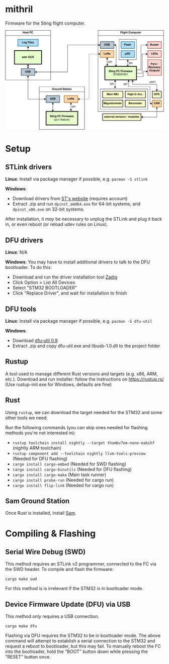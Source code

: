 mithril
=======

Firmware for the Sting flight computer.

![](system_architecture.png)

# Setup

## STLink drivers

**Linux**: Install via package manager if possible, e.g. `pacman -S stlink`

**Windows**:
- Download drivers from [ST's website](https://www.st.com/en/development-tools/stsw-link009.html) (requires account)
- Extract .zip and run `dpinst_amd64.exe` for 64-bit systems, and `dpinst_x86.exe` on 32-bit systems.

After installation, it *may* be necessary to unplug the STLink and plug it back in, or even reboot (or reload udev rules on Linux).

## DFU drivers

**Linux**: N/A

**Windows**: You may have to install additional drivers to talk to the DFU bootloader. To do this:
- Download and run the driver installation tool [Zadig](https://zadig.akeo.ie/)
- Click Option > List All Devices
- Select "STM32 BOOTLOADER"
- Click "Replace Driver", and wait for installation to finish

## DFU tools

**Linux**: Install via package manager if possible, e.g. `pacman -S dfu-util`

**Windows**:
- Download [dfu-util 0.9](http://dfu-util.sourceforge.net/releases/dfu-util-0.9-win64.zip)
- Extract .zip and copy dfu-util.exe and libusb-1.0.dll to the project folder

## Rustup

A tool used to manage different Rust versions and targets (e.g. x86, ARM, etc.). Download and run installer: follow the instructions on https://rustup.rs/ (Use rustup-init.exe for Windows, defaults are fine)

## Rust

Using `rustup`, we can download the target needed for the STM32 and some other tools we need.

Run the following commands (you can skip ones needed for flashing methods you're not interested in):
- `rustup toolchain install nightly --target thumbv7em-none-eabihf` (nightly ARM toolchain)
- `rustup component add --toolchain nightly llvm-tools-preview` (Needed for DFU flashing)
- `cargo install cargo-embed` (Needed for SWD flashing)
- `cargo install cargo-binutils` (Needed for DFU flashing)
- `cargo install cargo-make` (Main task runner)
- `cargo install probe-run` (Needed for cargo run)
- `cargo install flip-link` (Needed for cargo run)

## Sam Ground Station

Once Rust is installed, install [Sam](https://github.com/tudsat-rocket/sam).

# Compiling & Flashing

## Serial Wire Debug (SWD)

This method requires an STLink v2 programmer, connected to the FC via the SWD header. To compile and flash the firmware:

```
cargo make swd
```

For this method is is irrelevant if the STM32 is in bootloader mode.

## Device Firmware Update (DFU) via USB

This method only requires a USB connection.

```
cargo make dfu
```

Flashing via DFU requires the STM32 to be in bootloader mode. The above command will attempt to establish a serial connection to the STM32 and request a reboot to bootloader, but this may fail. To manually reboot the FC into the bootloader, hold the "BOOT" button down while pressing the "RESET" button once.
